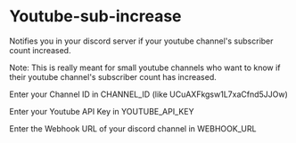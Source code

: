 # Youtube-sub-increase
Notifies you in your discord server if your youtube channel's subscriber count increased.

Note: This is really meant for small youtube channels who want to know if their youtube channel's subscriber count has increased.



Enter your Channel ID in CHANNEL_ID (like UCuAXFkgsw1L7xaCfnd5JJOw)

Enter your Youtube API Key in YOUTUBE_API_KEY 

Enter the Webhook URL of your discord channel in WEBHOOK_URL

